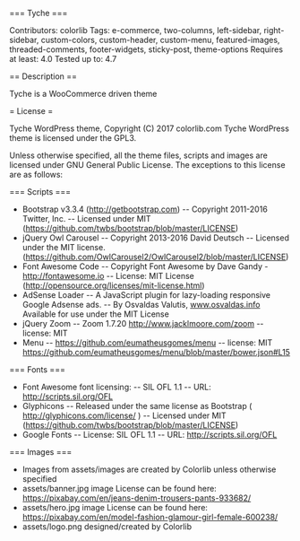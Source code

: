 === Tyche ===

Contributors: colorlib
Tags: e-commerce, two-columns, left-sidebar, right-sidebar, custom-colors, custom-header, custom-menu, featured-images, threaded-comments, footer-widgets, sticky-post, theme-options
Requires at least:	4.0
Tested up to:		4.7

== Description ==

Tyche is a WooCommerce driven theme

= License =

Tyche WordPress theme, Copyright (C) 2017 colorlib.com
Tyche WordPress theme is licensed under the GPL3.

Unless otherwise specified, all the theme files, scripts and images are licensed under GNU General Public License. The exceptions to this license are as follows:

=== Scripts ===

- Bootstrap v3.3.4 (http://getbootstrap.com)
    -- Copyright 2011-2016 Twitter, Inc.
    -- Licensed under MIT (https://github.com/twbs/bootstrap/blob/master/LICENSE)
- jQuery Owl Carousel
    -- Copyright 2013-2016 David Deutsch
    -- Licensed under the MIT license. (https://github.com/OwlCarousel2/OwlCarousel2/blob/master/LICENSE)
- Font Awesome Code
    -- Copyright Font Awesome by Dave Gandy - http://fontawesome.io
    -- License: MIT License (http://opensource.org/licenses/mit-license.html)
- AdSense Loader
		-- A JavaScript plugin for lazy-loading responsive Google Adsense ads.
		-- By Osvaldas Valutis, www.osvaldas.info Available for use under the MIT License
- jQuery Zoom
		-- Zoom 1.7.20 http://www.jacklmoore.com/zoom 
    -- license: MIT
- Menu
    -- https://github.com/eumatheusgomes/menu
    -- license: MIT https://github.com/eumatheusgomes/menu/blob/master/bower.json#L15
    
=== Fonts ===

- Font Awesome font licensing:
    -- SIL OFL 1.1
    -- URL: http://scripts.sil.org/OFL
- Glyphicons
    -- Released under the same license as Bootstrap ( http://glyphicons.com/license/ )
    -- Licensed under MIT (https://github.com/twbs/bootstrap/blob/master/LICENSE)
- Google Fonts
    -- License: SIL OFL 1.1
    -- URL: http://scripts.sil.org/OFL

=== Images ===

- Images from assets/images are created by Colorlib unless otherwise specified
- assets/banner.jpg image License can be found here: https://pixabay.com/en/jeans-denim-trousers-pants-933682/
- assets/hero.jpg image License can be found here: https://pixabay.com/en/model-fashion-glamour-girl-female-600238/
- assets/logo.png designed/created by Colorlib